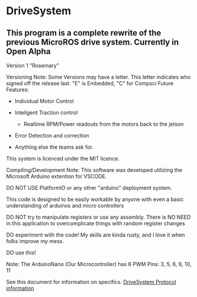 # DriveSystem


## This program is a complete rewrite of the previous MicroROS drive system. Currently in Open Alpha


Version 1 "Rosemary"


Versioning Note: Some Versions may have a letter. This letter indicates who signed off the release last. "E" is Embedded, "C" for Compsci
Future Features:

* Individual Motor Control

* Inteligent Traction control
  
  * Realtime RPM/Power readouts from the motors back to the jetson

* Error Detection and correction

* Anything else the teams ask for.

This system is licenced under the MIT licence.

Compiling/Development Note: This software was developed utilizing the Microsoft Arduino extention for VSCODE.

DO NOT USE PlatformIO or any other "arduino" deployment system.

This code is designed to be easily workable by anyone with even a basic understanding of arduinos and micro controllers

DO NOT try to manipulate registers or use any assembly. There is NO NEED in this application to overcomplicate things with random register changes

DO experiment with the code! My skills are kinda rusty, and I love it when folks improve my mess.

DO use this!


Note: The ArduinoNano (Our Microcontroller) has 6 PWM Pins: 3, 5, 6, 9, 10, 11

See this document for information on specifics. [DriveSystem Protocol information](SerialCommands.md)